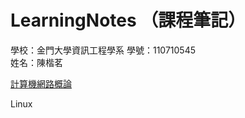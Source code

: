# LearningNotes  （課程筆記）
學校：金門大學資訊工程學系
學號：110710545  
姓名：陳楷茗  
  
<a href="https://github.com/mailk8811/LearningNotes/tree/master/IntroductiontoComputerNetworks">計算機網路概論</a>  

Linux
